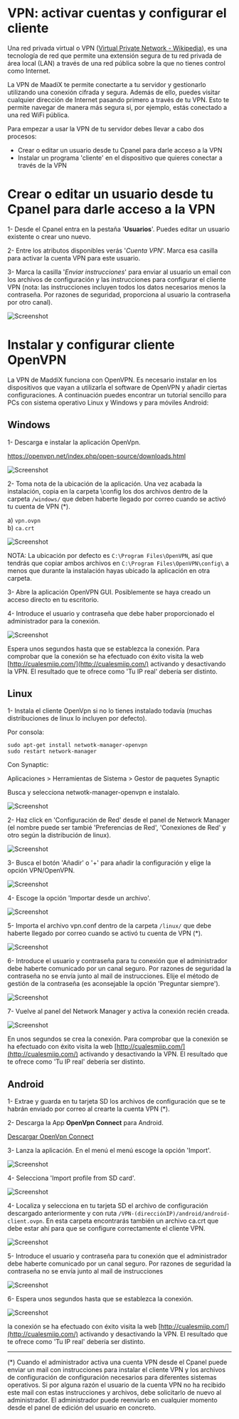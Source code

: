 # VPN: activar cuentas y configurar el cliente

Una red privada virtual o VPN ([Virtual Private Network - Wikipedia](https://es.wikipedia.org/wiki/Red_privada_virtual)), es una tecnología de red que permite una extensión segura de tu red privada de área local (LAN) a través de una red pública sobre la que no tienes control como Internet.

La VPN de MaadiX te permite conectarte a tu servidor y gestionarlo utilizando una conexión cifrada y segura. Además de ello, puedes visitar cualquier dirección de Internet pasando primero a través de tu VPN. Esto te permite navegar de manera más segura si, por ejemplo, estás conectado a una red WiFi pública. 
  
Para empezar a usar la VPN de tu servidor debes llevar a cabo dos procesos:
* Crear o editar un usuario desde tu Cpanel para darle acceso a la VPN
* Instalar un programa 'cliente' en el dispositivo que quieres conectar a través de la VPN


# Crear o editar un usuario desde tu Cpanel para darle acceso a la VPN

1- Desde el Cpanel entra en la pestaña '**Usuarios**'. Puedes editar un usuario existente o crear uno nuevo.  

2- Entre los atributos disponibles verás '*Cuenta VPN*'. Marca esa casilla para activar la cuenta VPN para este usuario.  

3- Marca la casilla '*Enviar instrucciones*' para enviar al usuario un email con los archivos de configuración y las instrucciones para configurar el cliente VPN (nota: las instrucciones incluyen todos los datos necesarios menos la contraseña. Por razones de seguridad, proporciona al usuario la contraseña por otro canal).

![Screenshot](img/activar-cuenta-vpn.png)


# Instalar y configurar cliente OpenVPN 

La VPN de MaddiX funciona con OpenVPN. Es necesario instalar en los dispositivos que vayan a utilizarla el software de OpenVPN y añadir ciertas configuraciones. A continuación puedes encontrar un tutorial sencillo para PCs con sistema operativo Linux  y Windows y para móviles Android:

## Windows

1- Descarga e instalar la aplicación OpenVpn.

https://openvpn.net/index.php/open-source/downloads.html  

![Screenshot](img/windows-vpn/01-vpn-download.png)


2- Toma nota de la ubicación de la aplicación. Una vez acabada la instalación, copia en la carpeta \config los dos archivos dentro de la carpeta `/windows/` que deben haberte llegado por correo cuando se activó tu cuenta de VPN (\*). 

a) `vpn.ovpn`    
b) `ca.crt`  

![Screenshot](img/windows-vpn/02-vpn-location.png)

NOTA: La ubicación por defecto es `C:\Program Files\OpenVPN`, así que tendrás que copiar ambos archivos en `C:\Program Files\OpenVPN\config\` a menos que durante la instalación hayas ubicado la aplicación en otra carpeta.

3- Abre la aplicación OpenVPN GUI. Posiblemente se haya creado un acceso directo en tu escritorio.

4- Introduce el usuario y contraseña que debe haber proporcionado el administrador para la conexión.

![Screenshot](img/windows-vpn/03-insert-user.png)

Espera unos segundos hasta que se establezca la conexión. Para comprobar que la conexión se ha efectuado con éxito visita la web [http://cualesmiip.com/](http://cualesmiip.com/) activando y desactivando la VPN.  El resultado que te ofrece como 'Tu IP real' debería ser distinto.

## Linux

1- Instala el cliente OpenVpn si no lo tienes instalado todavía (muchas distribuciones de linux lo incluyen por defecto).   

Por consola:  

    sudo apt-get install netwotk-manager-openvpn
    sudo restart network-manager

Con Synaptic:

Aplicaciones > Herramientas de Sistema > Gestor de paquetes Synaptic

Busca y selecciona netwotk-manager-openvpn  e instalalo.

![Screenshot](img/linux-vpn/01-install.png)

2- Haz click en 'Configuración de Red' desde el panel de Network Manager (el nombre puede ser tambié 'Preferencias de Red', 'Conexiones de Red' y otro según la distribución de linux).

![Screenshot](img/linux-vpn/ubuntu-edit.conn.png)

3- Busca el botón 'Añadir' o '+' para  añadir la configuración y elige la opción VPN/OpenVPN.

![Screenshot](img/linux-vpn/03-add-vpn.png)

4- Escoge la opción 'Importar desde un archivo'.

![Screenshot](img/linux-vpn/03-import-profile.png)

5- Importa el archivo vpn.conf dentro de la carpeta `/linux/` que debe haberte llegado por correo cuando se activó tu cuenta de VPN (\*).

![Screenshot](img/linux-vpn/04-select-file.png)

6- Introduce el usuario y contraseña para tu conexión que el administrador debe haberte comunicado por un canal seguro. Por razones de seguridad la contraseña no se envía junto al mail de instrucciones. Elije el método de gestión de la contraseña (es aconsejable la opción 'Preguntar siempre').

![Screenshot](img/linux-vpn/04-select-file.png) 

7- Vuelve al panel del Network Manager y activa la conexión recién creada.

![Screenshot](img/linux-vpn/07-connected-vpn.png) 

En unos segundos se crea la conexión. Para comprobar que la conexión se ha efectuado con éxito visita la web [http://cualesmiip.com/](http://cualesmiip.com/) activando y desactivando la VPN.  El resultado que te ofrece como 'Tu IP real' debería ser distinto.  

## Android

1- Extrae y guarda en tu tarjeta SD los archivos de configuración que se te habrán enviado por correo al crearte la cuenta VPN (\*). 

2- Descarga la App **OpenVpn Connect** para Android. 

[Descargar OpenVpn Connect](https://play.google.com/store/apps/details?id=net.openvpn.openvpn&hl=es)

3- Lanza la aplicación. En el menú el menú escoge la opción 'Import'.  

![Screenshot](img/android-vpn/01-import.png)

4- Selecciona 'Import profile from SD card'.  

![Screenshot](img/android-vpn/02-profile.jpeg)

4- Localiza y selecciona en tu tarjeta SD el archivo de configuración descargado anteriormente y con ruta `/VPN-(direcciónIP)/android/android-client.ovpn`. En esta carpeta encontrarás también un archivo ca.crt que debe estar ahí para que se configure correctamente el cliente VPN.

![Screenshot](img/android-vpn/03-choosefile.jpeg)

5- Introduce el usuario y contraseña para tu conexión que el administrador debe haberte comunicado por un canal seguro. Por razones de seguridad la contraseña no se envía junto al mail de instrucciones

![Screenshot](img/android-vpn/04-user-password.jpeg)

6- Espera unos segundos hasta que se establezca la conexión.

![Screenshot](img/android-vpn/05-connect.jpeg)

la conexión se ha efectuado con éxito visita la web [http://cualesmiip.com/](http://cualesmiip.com/) activando y desactivando la VPN.  El resultado que te ofrece como 'Tu IP real' debería ser distinto.


-----

(\*) Cuando el administrador activa una cuenta VPN desde el Cpanel puede enviar un mail con instrucciones para instalar el cliente VPN y los archivos de configuración de configuración necesarios para diferentes sistemas operativos. Si por alguna razón el usuario de la cuenta VPN no ha recibido este mail con estas instrucciones y archivos, debe solicitarlo de nuevo al administrador. El administrador puede reenviarlo en cualquier momento desde el panel de edición del usuario en concreto.

